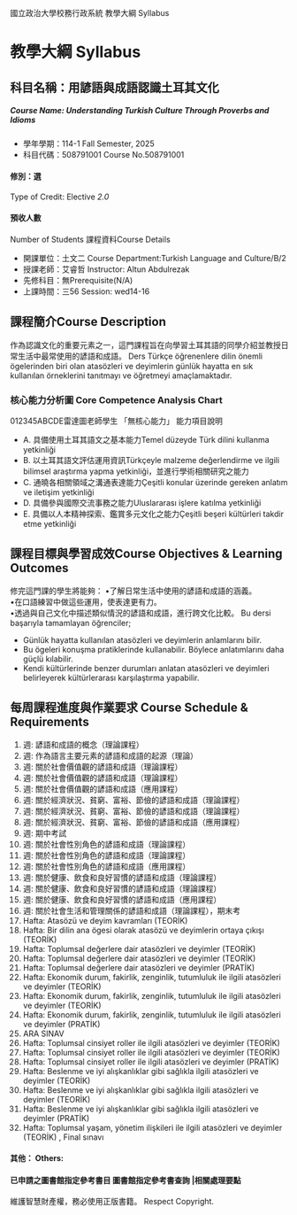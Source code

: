 國立政治大學校務行政系統 教學大綱 Syllabus
# 教學大綱 Syllabus
##  科目名稱：用諺語與成語認識土耳其文化
#####  Course Name: Understanding Turkish Culture Through Proverbs and Idioms
  * 學年學期：114-1 Fall Semester, 2025 
  * 科目代碼：508791001 Course No.508791001
#### 修別：選
Type of Credit: Elective 
_2.0_
#### 預收人數
Number of Students
課程資料Course Details
  * 開課單位：土文二 Course Department:Turkish Language and Culture/B/2 
  * 授課老師：艾睿哲 Instructor: Altun Abdulrezak 
  * 先修科目：無Prerequisite(N/A)
  * 上課時間：三56 Session: wed14-16
##  課程簡介Course Description
作為認識文化的重要元素之一，這門課程旨在向學習土耳其語的同學介紹並教授日常生活中最常使用的諺語和成語。
Ders Türkçe öğrenenlere dilin önemli ögelerinden biri olan atasözleri ve deyimlerin günlük hayatta en sık kullanılan örneklerini tanıtmayı ve öğretmeyi amaçlamaktadır.
###  核心能力分析圖 Core Competence Analysis Chart
012345ABCDE雷達圖老師學生
「無核心能力」 
能力項目說明
  * A. 具備使用土耳其語文之基本能力Temel düzeyde Türk dilini kullanma yetkinliği
  * B. 以土耳其語文評估運用資訊Türkçeyle malzeme değerlendirme ve ilgili bilimsel araştırma yapma yetkinliği，並進行學術相關研究之能力
  * C. 通曉各相關領域之溝通表達能力Çeşitli konular üzerinde gereken anlatım ve iletişim yetkinliği
  * D. 具備參與國際交流事務之能力Uluslararası işlere katılma yetkinliği
  * E. 具備以人本精神探索、鑑賞多元文化之能力Çeşitli beşeri kültürleri takdir etme yetkinliği
##  課程目標與學習成效Course Objectives & Learning Outcomes 
修完這門課的學生將能夠：
•了解日常生活中使用的諺語和成語的涵義。  
•在口語練習中做這些運用，使表達更有力。  
•透過與自己文化中描述類似情況的諺語和成語，進行跨文化比較。
Bu dersi başarıyla tamamlayan öğrenciler; 
  * Günlük hayatta kullanılan atasözleri ve deyimlerin anlamlarını bilir.
  * Bu ögeleri konuşma pratiklerinde kullanabilir. Böylece anlatımlarını daha güçlü kılabilir.
  * Kendi kültürlerinde benzer durumları anlatan atasözleri ve deyimleri belirleyerek kültürlerarası karşılaştırma yapabilir.
##  每周課程進度與作業要求 Course Schedule & Requirements
  1. 週: 諺語和成語的概念（理論課程）
  2. 週: 作為語言主要元素的諺語和成語的起源（理論）
  3. 週: 關於社會價值觀的諺語和成語（理論課程）
  4. 週: 關於社會價值觀的諺語和成語（理論課程）
  5. 週: 關於社會價值觀的諺語和成語（應用課程）
  6. 週: 關於經濟狀況、貧窮、富裕、節儉的諺語和成語（理論課程）
  7. 週: 關於經濟狀況、貧窮、富裕、節儉的諺語和成語（理論課程）
  8. 週: 關於經濟狀況、貧窮、富裕、節儉的諺語和成語（應用課程）
  9. 週: 期中考試
  10. 週: 關於社會性別角色的諺語和成語（理論課程）
  11. 週: 關於社會性別角色的諺語和成語（理論課程）
  12. 週: 關於社會性別角色的諺語和成語（應用課程）
  13. 週: 關於健康、飲食和良好習慣的諺語和成語（理論課程）
  14. 週: 關於健康、飲食和良好習慣的諺語和成語（理論課程）
  15. 週: 關於健康、飲食和良好習慣的諺語和成語（應用課程）
  16. 週: 關於社會生活和管理關係的諺語和成語（理論課程），期末考
  1. Hafta: Atasözü ve deyim kavramları (TEORİK)
  2. Hafta: Bir dilin ana ögesi olarak atasözü ve deyimlerin ortaya çıkışı (TEORİK)
  3. Hafta: Toplumsal değerlere dair atasözleri ve deyimler (TEORİK)
  4. Hafta: Toplumsal değerlere dair atasözleri ve deyimler (TEORİK)
  5. Hafta: Toplumsal değerlere dair atasözleri ve deyimler (PRATİK)
  6. Hafta: Ekonomik durum, fakirlik, zenginlik, tutumluluk ile ilgili atasözleri ve deyimler (TEORİK)
  7. Hafta: Ekonomik durum, fakirlik, zenginlik, tutumluluk ile ilgili atasözleri ve deyimler (TEORİK)
  8. Hafta: Ekonomik durum, fakirlik, zenginlik, tutumluluk ile ilgili atasözleri ve deyimler (PRATİK)
  9. ARA SINAV
  10. Hafta: Toplumsal cinsiyet roller ile ilgili atasözleri ve deyimler (TEORİK)
  11. Hafta: Toplumsal cinsiyet roller ile ilgili atasözleri ve deyimler (TEORİK)
  12. Hafta: Toplumsal cinsiyet roller ile ilgili atasözleri ve deyimler (PRATİK)
  13. Hafta: Beslenme ve iyi alışkanlıklar gibi sağlıkla ilgili atasözleri ve deyimler (TEORİK)
  14. Hafta: Beslenme ve iyi alışkanlıklar gibi sağlıkla ilgili atasözleri ve deyimler (TEORİK)
  15. Hafta: Beslenme ve iyi alışkanlıklar gibi sağlıkla ilgili atasözleri ve deyimler (PRATİK)
  16. Hafta: Toplumsal yaşam, yönetim ilişkileri ile ilgili atasözleri ve deyimler (TEORİK) , Final sınavı 
####  其他： Others:
####  已申請之圖書館指定參考書目  圖書館指定參考書查詢 |相關處理要點
維護智慧財產權，務必使用正版書籍。 Respect Copyright.